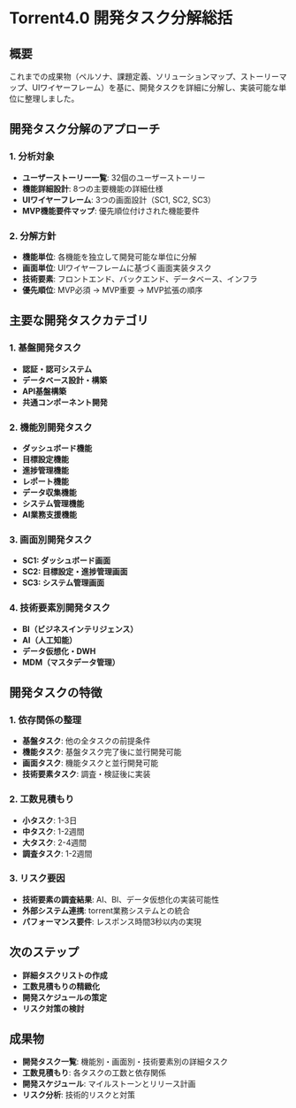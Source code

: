 # Torrent4.0 開発タスク分解総括

## 概要
これまでの成果物（ペルソナ、課題定義、ソリューションマップ、ストーリーマップ、UIワイヤーフレーム）を基に、開発タスクを詳細に分解し、実装可能な単位に整理しました。

## 開発タスク分解のアプローチ

### 1. 分析対象
- **ユーザーストーリー一覧**: 32個のユーザーストーリー
- **機能詳細設計**: 8つの主要機能の詳細仕様
- **UIワイヤーフレーム**: 3つの画面設計（SC1, SC2, SC3）
- **MVP機能要件マップ**: 優先順位付けされた機能要件

### 2. 分解方針
- **機能単位**: 各機能を独立して開発可能な単位に分解
- **画面単位**: UIワイヤーフレームに基づく画面実装タスク
- **技術要素**: フロントエンド、バックエンド、データベース、インフラ
- **優先順位**: MVP必須 → MVP重要 → MVP拡張の順序

## 主要な開発タスクカテゴリ

### 1. 基盤開発タスク
- **認証・認可システム**
- **データベース設計・構築**
- **API基盤構築**
- **共通コンポーネント開発**

### 2. 機能別開発タスク
- **ダッシュボード機能**
- **目標設定機能**
- **進捗管理機能**
- **レポート機能**
- **データ収集機能**
- **システム管理機能**
- **AI業務支援機能**

### 3. 画面別開発タスク
- **SC1: ダッシュボード画面**
- **SC2: 目標設定・進捗管理画面**
- **SC3: システム管理画面**

### 4. 技術要素別開発タスク
- **BI（ビジネスインテリジェンス）**
- **AI（人工知能）**
- **データ仮想化・DWH**
- **MDM（マスタデータ管理）**

## 開発タスクの特徴

### 1. 依存関係の整理
- **基盤タスク**: 他の全タスクの前提条件
- **機能タスク**: 基盤タスク完了後に並行開発可能
- **画面タスク**: 機能タスクと並行開発可能
- **技術要素タスク**: 調査・検証後に実装

### 2. 工数見積もり
- **小タスク**: 1-3日
- **中タスク**: 1-2週間
- **大タスク**: 2-4週間
- **調査タスク**: 1-2週間

### 3. リスク要因
- **技術要素の調査結果**: AI、BI、データ仮想化の実装可能性
- **外部システム連携**: torrent業務システムとの統合
- **パフォーマンス要件**: レスポンス時間3秒以内の実現

## 次のステップ
- **詳細タスクリストの作成**
- **工数見積もりの精緻化**
- **開発スケジュールの策定**
- **リスク対策の検討**

## 成果物
- **開発タスク一覧**: 機能別・画面別・技術要素別の詳細タスク
- **工数見積もり**: 各タスクの工数と依存関係
- **開発スケジュール**: マイルストーンとリリース計画
- **リスク分析**: 技術的リスクと対策



